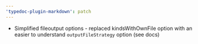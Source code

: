 ```yaml
---
'typedoc-plugin-markdown': patch
---
```


- Simplified fileoutput options - replaced kindsWithOwnFile option with an easier to understand `outputFileStrategy` option (see docs)
